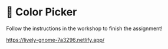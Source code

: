 # 🎨 Color Picker

Follow the instructions in the workshop to finish the assignment!

https://lively-gnome-7a3296.netlify.app/
